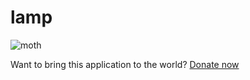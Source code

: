 lamp
====

![moth](https://github.com/jessehorne/lamp.github.io/blob/master/moth.png?raw=true)

Want to bring this application to the world?
[Donate now](https://www.gofundme.com/bring-lamps-to-the-world)

